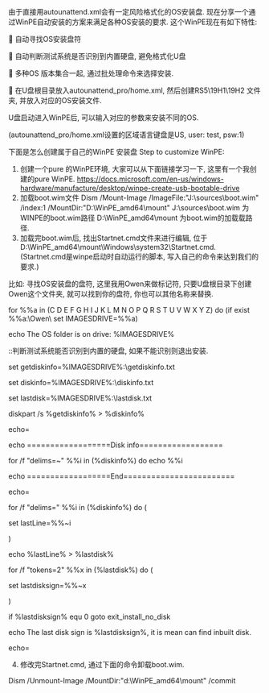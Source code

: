 由于直接用autounattend.xml会有一定风险格式化的OS安装盘.
现在分享一个通过WinPE自动安装的方案来满足各种OS安装的要求.
这个WinPE现在有如下特性:

	自动寻找OS安装盘符

	自动判断测试系统是否识别到内置硬盘, 避免格式化U盘

	多种OS 版本集合一起, 通过批处理命令来选择安装.

	在U盘根目录放入autounattend_pro/home.xml, 然后创建RS5\19H1\19H2 文件夹, 并放入对应的OS安装文件.

U盘启动进入WinPE后, 可以输入对应的参数来安装不同的OS.

(autounattend_pro/home.xml设置的区域语言键盘是US, user: test, psw:1)
 

下面是怎么创建属于自己的WinPE 安装盘
Step to customize WinPE:
1.	创建一个pure 的WinPE环境,  大家可以从下面链接学习一下, 这里有一个我创建的pure WinPE.
https://docs.microsoft.com/en-us/windows-hardware/manufacture/desktop/winpe-create-usb-bootable-drive
2.	加载boot.wim文件
Dism /Mount-Image /ImageFile:"J:\sources\boot.wim" /index:1 /MountDir:"D:\WinPE_amd64\mount"
J:\sources\boot.wim 为WINPE的boot.wim路径
D:\WinPE_amd64\mount 为boot.wim的加载载路径.
3.	加载完boot.wim后, 找出Startnet.cmd文件来进行编辑, 位于D:\WinPE_amd64\mount\Windows\system32\Startnet.cmd.
(Startnet.cmd是winpe启动时自动运行的脚本, 写入自己的命令来达到我们的要求.)

比如: 寻找OS安装盘的盘符, 这里我用Owen来做标记符, 只要U盘根目录下创建Owen这个文件夹, 就可以找到你的盘符, 你也可以其他名称来替换.

for %%a in (C D E F G H I J K L M N O P Q R S T U V W X Y Z) do (if exist %%a:\Owen\ set IMAGESDRIVE=%%a)

echo The OS folder is on drive: %IMAGESDRIVE%

::判断测试系统能否识别到内置的硬盘, 如果不能识别则退出安装.

set getdiskinfo=%IMAGESDRIVE%:\getdiskinfo.txt

set diskinfo=%IMAGESDRIVE%:\diskinfo.txt

set lastdisk=%IMAGESDRIVE%:\lastdisk.txt

diskpart /s %getdiskinfo% > %diskinfo%

echo=

echo ==================Disk info==================

for /f "delims=~" %%i in (%diskinfo%) do echo %%i

echo ==================End========================

echo=

for /f "delims=" %%i in (%diskinfo%) do (

set lastLine=%%~i

)

echo %lastLine% > %lastdisk%

for /f "tokens=2" %%x in (%lastdisk%) do (

set lastdisksign=%%~x

)

if %lastdisksign% equ 0 goto exit_install_no_disk

echo The last disk sign is %lastdisksign%, it is mean can find inbuilt disk.

echo=

4.	修改完Startnet.cmd, 通过下面的命令卸载boot.wim.

Dism /Unmount-Image /MountDir:"d:\WinPE_amd64\mount" /commit
